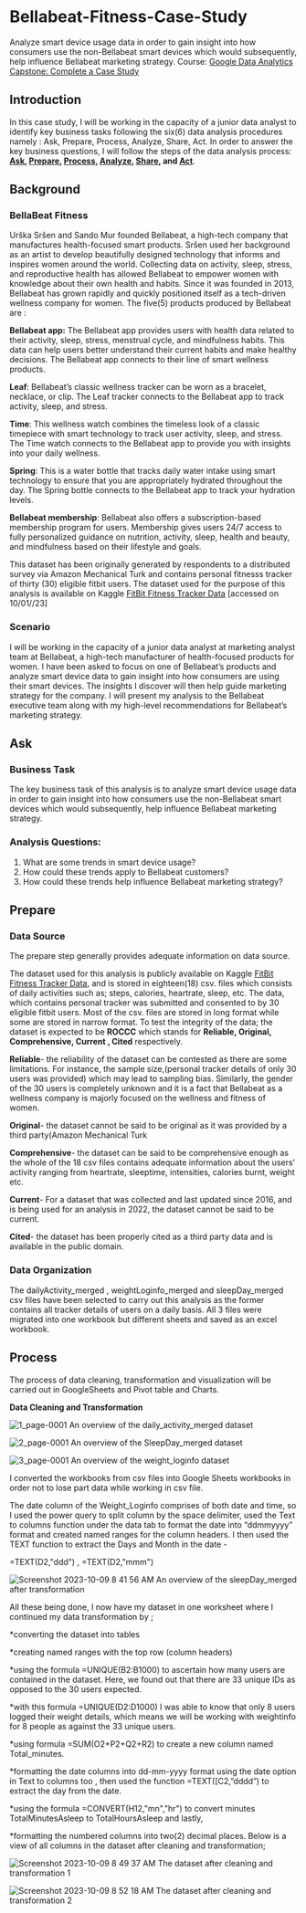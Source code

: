 # Bellabeat-Fitness-Case-Study
Analyze smart device usage data in order to gain insight into how consumers use the non-Bellabeat smart devices which would subsequently, help influence Bellabeat marketing strategy.
Course: [Google Data Analytics Capstone: Complete a Case Study](https://www.coursera.org/learn/google-data-analytics-capstone)
## Introduction
In this case study, I will be working in the capacity of a junior data analyst to identify key business tasks following the six(6) data analysis procedures namely : Ask, Prepare, Process, Analyze, Share, Act. In order to answer the key business questions, I will follow the steps of the data analysis process: __[Ask](https://github.com/Raksha-17/Bellabeat-Fitness-Case-Study/blob/main/README.md#ask), [Prepare](https://github.com/Raksha-17/Bellabeat-Fitness-Case-Study/blob/main/README.md#prepare), [Process](https://github.com/Raksha-17/Bellabeat-Fitness-Case-Study/blob/main/README.md#process), [Analyze](https://github.com/Raksha-17/Bellabeat-Fitness-Case-Study/blob/main/README.md#analyze-and-share), [Share](https://github.com/Raksha-17/Bellabeat-Fitness-Case-Study/blob/main/README.md#analyze-and-share), and [Act](https://github.com/Raksha-17/Bellabeat-Fitness-Case-Study/blob/main/README.md#act)__.

## Background
### BellaBeat Fitness 

Urška Sršen and Sando Mur founded Bellabeat, a high-tech company that manufactures health-focused smart products. Sršen used her background as an artist to develop beautifully designed technology that informs and inspires women around the world. Collecting data on activity, sleep, stress, and reproductive health has allowed Bellabeat to empower women with knowledge about their own health and habits. Since it was founded in 2013, Bellabeat has grown rapidly and quickly positioned itself as a tech-driven wellness company for women. 
The five(5) products produced by Bellabeat are :

**Bellabeat app:** The Bellabeat app provides users with health data related to their activity, sleep, stress, menstrual cycle, and mindfulness habits. This data can help users better understand their current habits and make healthy decisions. The Bellabeat app connects to their line of smart wellness products.

**Leaf**: Bellabeat’s classic wellness tracker can be worn as a bracelet, necklace, or clip. The Leaf tracker connects to the Bellabeat app to track activity, sleep, and stress.

**Time**: This wellness watch combines the timeless look of a classic timepiece with smart technology to track user activity, sleep, and stress. The Time watch connects to the Bellabeat app to provide you with insights into your daily wellness.

**Spring**: This is a water bottle that tracks daily water intake using smart technology to ensure that you are appropriately hydrated throughout the day. The Spring bottle connects to the Bellabeat app to track your hydration levels.

**Bellabeat membership**: Bellabeat also offers a subscription-based membership program for users. Membership gives users 24/7 access to fully personalized guidance on nutrition, activity, sleep, health and beauty, and mindfulness based on their lifestyle and goals.

This dataset has been originally generated by respondents to a distributed survey via Amazon Mechanical Turk and contains personal fitnesss tracker of thirty (30) eligible fitbit users. The dataset used for the purpose of this analysis is available on Kaggle [FitBit Fitness Tracker Data](https://www.kaggle.com/datasets/arashnic/fitbit) [accessed on 10/01//23]  

### Scenario

I will be working in the capacity of a junior data analyst at marketing analyst team at Bellabeat, a high-tech manufacturer of health-focused products for women. I have been asked to focus on one of Bellabeat’s products and analyze smart device data to gain insight into how consumers are using their smart devices. The insights I discover will then help guide marketing strategy for the company. I will present my analysis to the Bellabeat executive team along with my high-level recommendations for Bellabeat’s marketing strategy.

## Ask
### Business Task
The key business task of this analysis is to analyze smart device usage data in order to gain insight into how consumers use the non-Bellabeat smart devices which would subsequently, help influence Bellabeat marketing strategy. 

### Analysis Questions:

1. What are some trends in smart device usage?
2. How could these trends apply to Bellabeat customers?
3. How could these trends help influence Bellabeat marketing strategy?

## Prepare
### Data Source
The prepare step generally provides adequate information on data source.

The dataset used for this analysis is publicly available on Kaggle [FitBit Fitness Tracker Data](https://www.kaggle.com/datasets/arashnic/fitbit), and is stored in eighteen(18) csv. files which consists of daily activities such as; steps, calories, heartrate, sleep, etc.
The data, which contains personal tracker was submitted and consented to by 30 eligible fitbit users.
Most of the csv. files are stored in long format while some are stored in narrow format.
To test the integrity of the data; the dataset is expected to be **ROCCC** which stands for **Reliable, Original, Comprehensive, Current , Cited** respectively.

**Reliable**- the reliability of the dataset can be contested as there are some limitations. For instance, the sample size,(personal tracker details of only 30 users was provided) which may lead to sampling bias. Similarly, the gender of the 30 users is completely unknown and it is a fact that Bellabeat as a wellness company is majorly focused on the wellness and fitness of women.

**Original**- the dataset cannot be said to be original as it was provided by a third party(Amazon Mechanical Turk

**Comprehensive**- the dataset can be said to be comprehensive enough as the whole of the 18 csv files contains adequate information about the users’ activity ranging from heartrate, sleeptime, intensities, calories burnt, weight etc.

**Current**- For a dataset that was collected and last updated since 2016, and is being used for an analysis in 2022, the dataset cannot be said to be current.

**Cited**- the dataset has been properly cited as a third party data and is available in the public domain.

### Data Organization

 The dailyActivity_merged , weightLoginfo_merged and sleepDay_merged csv files have been selected to carry out this analysis as the former contains all tracker details of users on a daily basis. All 3 files were migrated into one workbook but different sheets and saved as an excel workbook.
 
 ## Process
 The process of data cleaning, transformation and visualization will be carried out in GoogleSheets and Pivot table and Charts.

**Data Cleaning and Transformation**

![1_page-0001](https://github.com/Raksha-17/Bellabeat-Fitness-Case-Study/assets/146487383/de6a5caf-5624-4486-b546-4994208d9921)
An overview of the daily_activity_merged dataset

![2_page-0001](https://github.com/Raksha-17/Bellabeat-Fitness-Case-Study/assets/146487383/ea91d476-770b-4542-9100-bb810e4b8b6c)
An overview of the SleepDay_merged dataset

![3_page-0001](https://github.com/Raksha-17/Bellabeat-Fitness-Case-Study/assets/146487383/a2d6038d-5898-410e-8752-42cad917be64)
An overview of the weight_loginfo dataset

I converted the workbooks from csv files into Google Sheets workbooks in order not to lose part data while working in csv file.

The date column of the Weight_Loginfo comprises of both date and time, so I used the power query to split column by the space delimiter, used the Text to columns function under the data tab to format the date into “ddmmyyyy” format and created named ranges for the column headers. I then used the TEXT function to extract the Days and Month in the date -

=TEXT(D2,"ddd") , =TEXT(D2,"mmm")

![Screenshot 2023-10-09 8 41 56 AM](https://github.com/Raksha-17/Bellabeat-Fitness-Case-Study/assets/146487383/2295714f-67dc-41e0-b723-ae183d4b3ef2)
An overview of the sleepDay_merged after transformation


All these being done, I now have my dataset in one worksheet where I continued my data transformation by ;

*converting the dataset into tables

*creating named ranges with the top row (column headers)

*using the formula =UNIQUE(B2:B1000) to ascertain how many users are contained in the dataset. Here, we found out that there are 33 unique IDs as opposed to the 30 users expected.

*with this formula =UNIQUE(D2:D1000) I was able to know that only 8 users logged their weight details, which means we will be working with weightinfo for 8 people as against the 33 unique users.

*using formula =SUM(O2+P2+Q2+R2) to create a new column named Total_minutes.

*formatting the date columns into dd-mm-yyyy format using the date option in Text to columns too , then used the function =TEXT([C2,”dddd”) to extract the day from the date.

*using the formula =CONVERT(H12,"mn","hr") to convert minutes TotalMinutesAsleep to TotalHoursAsleep and lastly,

*formatting the numbered columns into two(2) decimal places. Below is a view of all columns in the dataset after cleaning and transformation;


![Screenshot 2023-10-09 8 49 37 AM](https://github.com/Raksha-17/Bellabeat-Fitness-Case-Study/assets/146487383/43087d09-a074-498b-a26c-24c4da06e3eb)
The dataset after cleaning and transformation 1


![Screenshot 2023-10-09 8 52 18 AM](https://github.com/Raksha-17/Bellabeat-Fitness-Case-Study/assets/146487383/3dd0d5a8-0fbf-41f7-83a1-6073a9d1b717)
The dataset after cleaning and transformation 2

